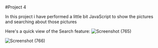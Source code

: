 #Project 4

In this project i have performed a little bit JavaScript to show the pictures and searching about those pictures

Here's a quick view of the Search feature:
![Screenshot (765)](https://github.com/itskvsin/project_4/assets/142715013/34a86146-3fb5-4ac6-867e-625d5c3038cd)


![Screenshot (766)](https://github.com/itskvsin/project_4/assets/142715013/0b68b123-3794-47d4-a0c0-8adf5190a388)
